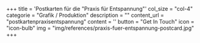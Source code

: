+++
  title = 'Postkarten für die "Praxis für Entspannung"'
  col_size = "col-4"
  categorie = "Grafik / Produktion"
  description = ""
  content_url = "postkartenpraxisentspannung"
  content = ''
  button = "Get In Touch"
  icon = "icon-bulb"
  img = "img/references/praxis-fuer-entspannung-postcard.jpg"
+++